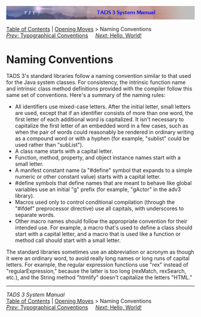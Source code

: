 ![](topbar.jpg)

[Table of Contents](toc.htm) \| [Opening Moves](begin.htm) \> Naming
Conventions  
[*Prev:* Typographical Conventions](syntax.htm)     [*Next:* Hello,
World!](hello.htm)    

# Naming Conventions

TADS 3's standard libraries follow a naming convention similar to that
used for the Java system classes. For consistency, the intrinsic
function name and intrinsic class method definitions provided with the
compiler follow this same set of conventions. Here's a summary of the
naming rules:

- All identifiers use mixed-case letters. After the initial letter,
  small letters are used, except that if an identifier consists of more
  than one word, the first letter of each additional word is
  capitalized. It isn't necessary to capitalize the first letter of an
  embedded word in a few cases, such as when the pair of words could
  reasonably be rendered in ordinary writing as a compound word or with
  a hyphen (for example, "sublist" could be used rather than "subList").
- A class name starts with a capital letter.
- Function, method, property, and object instance names start with a
  small letter.
- A manifest constant name (a "#define" symbol that expands to a simple
  numeric or other constant value) starts with a capital letter.
- \#define symbols that define names that are meant to behave like
  global variables use an initial "g" prefix (for example, "gActor" in
  the adv3 library).
- Macros used only to control conditional compilation (through the
  "#ifdef" preprocessor directive) use all capitals, with underscores to
  separate words.
- Other macro names should follow the appropriate convention for their
  intended use. For example, a macro that's used to define a class
  should start with a capital letter, and a macro that is used like a
  function or method call should start with a small letter.

The standard libraries sometimes use an abbreviation or acronym as
though it were an ordinary word, to avoid really long names or long runs
of capital letters. For example, the regular expression functions use
"rex" instead of "regularExpression," because the latter is too long
(rexMatch, rexSearch, etc.), and the String method "htmlify" doesn't
capitalize the letters "HTML."

------------------------------------------------------------------------

*TADS 3 System Manual*  
[Table of Contents](toc.htm) \| [Opening Moves](begin.htm) \> Naming
Conventions  
[*Prev:* Typographical Conventions](syntax.htm)     [*Next:* Hello,
World!](hello.htm)    
